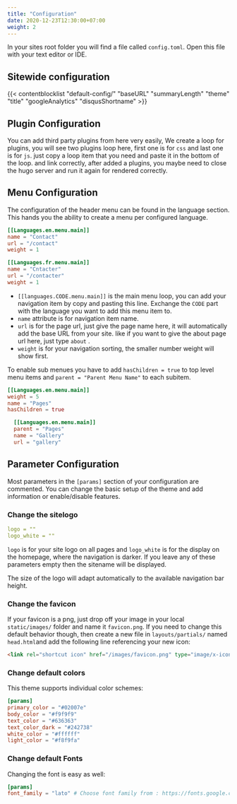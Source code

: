 ```yaml
---
title: "Configuration"
date: 2020-12-23T12:30:00+07:00
weight: 2
---
```


In your sites root folder you will find a file called `config.toml`. Open this file with your text editor or IDE.

## Sitewide configuration

{{< contentblocklist "default-config/" "baseURL" "summaryLength" "theme" "title" "googleAnalytics" "disqusShortname" >}}

## Plugin Configuration

You can add third party plugins from here very easily, We create a loop for plugins, you will see two plugins loop here, first one is for `css` and last one is for `js`. just copy a loop item that you need and paste it in the bottom of the loop. and link correctly, after added a plugins, you maybe need to close the hugo server and run it again for rendered correctly.

## Menu Configuration

The configuration of the header menu can be found in the language section. This hands you the ability to create a menu per configured language.

```toml
[[Languages.en.menu.main]]
name = "Contact"
url = "/contact"
weight = 1

[[Languages.fr.menu.main]]
name = "Cntacter"
url = "/contacter"
weight = 1
```

* `[[languages.CODE.menu.main]]` is the main menu loop, you can add your navigation item by copy and pasting this line. Exchange the `CODE` part with the language you want to add this menu item to.
* `name` attribute is for navigation item name.
* `url` is for the page url, just give the page name here, it will automatically add the base URL from your site. like if you want to give the about page url here, just type `about` .
* `weight` is for your navigation sorting, the smaller number weight will show first.

To enable sub menues you have to add `hasChildren = true` to top level menu items and `parent = "Parent Menu Name"` to each subitem.

```toml
[[Languages.en.menu.main]]
weight = 5
name = "Pages"
hasChildren = true

  [[Languages.en.menu.main]]
  parent = "Pages"
  name = "Gallery"
  url = "gallery"
```

## Parameter Configuration

Most parameters in the `[params]` section of your configuration are commented. You can change the basic setup of the theme and add information or enable/disable features.

### Change the sitelogo

```yaml
logo = ""
logo_white = ""
```

`logo` is for your site logo on all pages and `logo_white` is for the display on the homepage, where the navigation is darker. If you leave any of these parameters empty then the sitename will be displayed.

The size of the logo will adapt automatically to the available navigation bar height.

### Change the favicon

If your favicon is a png, just drop off your image in your local `static/images/` folder and name it `favicon.png`. If you need to change this default behavior though, then create a new file in `layouts/partials/` named `head.html`and add the following line referencing your new icon:

```html
<link rel="shortcut icon" href="/images/favicon.png" type="image/x-icon" />
```

### Change default colors

This theme supports individual color schemes:

```toml
[params]
primary_color = "#02007e"
body_color = "#f9f9f9"
text_color = "#636363"
text_color_dark = "#242738"
white_color = "#ffffff"
light_color = "#f8f9fa"
```

### Change default Fonts

Changing the font is easy as well:

```toml
[params]
font_family = "lato" # Choose font family from : https://fonts.google.com/
```
